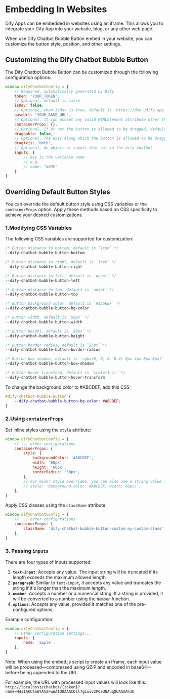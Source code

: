 # Embedding In Websites

Dify Apps can be embedded in websites using an iframe. This allows you to integrate your Dify App into your website, blog, or any other web page.

When use Dify Chatbot Bubble Button embed in your website, you can customize the button style, position, and other settings.

## Customizing the Dify Chatbot Bubble Button

The Dify Chatbot Bubble Button can be customized through the following configuration options:

```javascript
window.difyChatbotConfig = {
    // Required, automatically generated by Dify
    token: 'YOUR_TOKEN',
    // Optional, default is false
    isDev: false,
    // Optional, when isDev is true, default is 'https://dev.udify.app', otherwise default is 'https://udify.app'
    baseUrl: 'YOUR_BASE_URL',
    // Optional, It can accept any valid HTMLElement attribute other than `id`, such as `style`, `className`, etc
    containerProps: {},
    // Optional, If or not the button is allowed to be dragged, default is `false`
    draggable: false,
    // Optional, The axis along which the button is allowed to be dragged, default is `both`, can be `x`, `y`, `both`
    dragAxis: 'both',
    // Optional, An object of inputs that set in the dify chatbot
    inputs: {
        // key is the variable name
        // e.g.
        // name: "NAME"
    }
}
```

## Overriding Default Button Styles

You can override the default button style using CSS variables or the `containerProps` option. Apply these methods based on CSS specificity to achieve your desired customizations.

### 1.Modifying CSS Variables

The following CSS variables are supported for customization:

```css
/* Button distance to bottom, default is `1rem` */
--dify-chatbot-bubble-button-bottom

/* Button distance to right, default is `1rem` */
--dify-chatbot-bubble-button-right

/* Button distance to left, default is `unset` */
--dify-chatbot-bubble-button-left

/* Button distance to top, default is `unset` */
--dify-chatbot-bubble-button-top

/* Button background color, default is `#155EEF` */
--dify-chatbot-bubble-button-bg-color

/* Button width, default is `50px` */
--dify-chatbot-bubble-button-width

/* Button height, default is `50px` */
--dify-chatbot-bubble-button-height

/* Button border radius, default is `25px` */
--dify-chatbot-bubble-button-border-radius

/* Button box shadow, default is `rgba(0, 0, 0, 0.2) 0px 4px 8px 0px)` */
--dify-chatbot-bubble-button-box-shadow

/* Button hover transform, default is `scale(1.1)` */
--dify-chatbot-bubble-button-hover-transform
```

To change the background color to #ABCDEF, add this CSS:

```css
#dify-chatbot-bubble-button {
    --dify-chatbot-bubble-button-bg-color: #ABCDEF;
}
```

### 2.Using `containerProps`

Set inline styles using the `style` attribute:

```javascript
window.difyChatbotConfig = {
    // ... other configurations
    containerProps: {
        style: {
            backgroundColor: '#ABCDEF',
            width: '60px',
            height: '60px',
            borderRadius: '30px',
        },
        // For minor style overrides, you can also use a string value for the `style` attribute:
        // style: 'background-color: #ABCDEF; width: 60px;',
    },
}
```

Apply CSS classes using the `className` attribute:

```javascript
window.difyChatbotConfig = {
    // ... other configurations
    containerProps: {
        className: 'dify-chatbot-bubble-button-custom my-custom-class',
    },
}
```

### 3. Passing `inputs`

There are four types of inputs supported:

1. **`text-input`**: Accepts any value. The input string will be truncated if its length exceeds the maximum allowed length.
2. **`paragraph`**: Similar to `text-input`, it accepts any value and truncates the string if it's longer than the maximum length.
3. **`number`**: Accepts a number or a numerical string. If a string is provided, it will be converted to a number using the `Number` function.
4. **`options`**: Accepts any value, provided it matches one of the pre-configured options.

Example configuration:

```javascript
window.difyChatbotConfig = {
    // Other configuration settings...
    inputs: {
        name: 'apple',
    },
}
```

Note: When using the embed.js script to create an iframe, each input value will be processed—compressed using GZIP and encoded in base64—before being appended to the URL.

For example, the URL with processed input values will look like this:
`http://localhost/chatbot/{token}?name=H4sIAKUlmWYA%2FwWAIQ0AAACDsl7gLuiv2PQEUNAuqQUAAAA%3D`